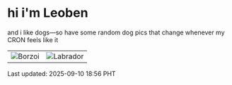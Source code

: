 # hi i'm Leoben

and i like dogs—so have some random dog pics that change whenever my CRON feels like it

|  |  |
|--------|----------|
| ![Borzoi](https://random-dog-vercel.vercel.app/api/random-borzoi?v=1757501800) | ![Labrador](https://random-dog-vercel.vercel.app/api/random-labrador?v=1757501800) |

Last updated: 2025-09-10 18:56 PHT
